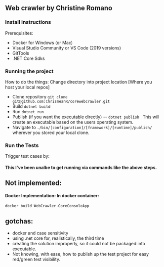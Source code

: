 ## Web crawler by Christine Romano

### Install instructions
Prerequisites: 
- Docker for Windows (or Mac)
- Visual Studio Community or VS Code (2019 versions)
- GitTools
- .NET Core Sdks



### Running the project
How to do the things:
Change directory into project location [Where you host your local repos]
- Clone repository ```git clone git@github.com:ChrismeanR/corewebcrawler.git```
- Build ```dotnet build```
- Run ```dotnet run```
- Publish (if you want the executable directly)
-- ```dotnet publish ``` This will create an executable based on the users operating system.
- Navigate to ```./bin/[configuration]/[framework]/[runtime]/publish/ ``` wherever you stored your local clone.


### Run the Tests
Trigger test cases by:
#### This I've been unalbe to get running via commands like the above steps. 

## Not implemented:


#### Docker Implementation: In docker container:
```docker build WebCrawler.CoreConsoleApp```

## gotchas:
- docker and case sensitivity
- using .net core for, realistically, the third time
- creating the solution improperly, so it could not be packaged into executable.
- Not knowing, with ease, how to publish up the test project for easy red/green test visibility.
